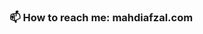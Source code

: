 ### 📫 How to reach me: mahdiafzal.com

<!--
**mahdiafzal/mahdiafzal** is a ✨ _special_ ✨ repository because its `README.md` (this file) appears on your GitHub profile.

Here are some ideas to get you started:

- 👋 Hi there
- 🔭 I’m currently working on IOT Platporm
- 🌱 I’m currently learning JavaScript
- 👯 I’m looking to collaborate on ...
- 🤔 I’m looking for help with ...
- 💬 Ask me about ...
- 😄 Pronouns: ...
- ⚡ Fun fact: ...
-->
